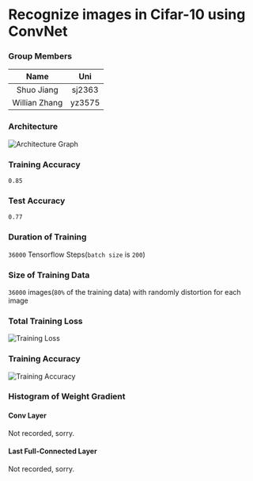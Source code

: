 # Recognize images in Cifar-10 using ConvNet
### Group Members
| Name | Uni |
|:----:| :-: |
|Shuo Jiang | sj2363 |
Willian Zhang|yz3575
### Architecture
![Architecture Graph](./ "Architecture Graph")
### Training Accuracy
`0.85`
### Test Accuracy
`0.77`
### Duration of Training
`36000` Tensorflow Steps(`batch size` is `200`)
### Size of Training Data
`36000` images(`80%` of the training data) with randomly distortion for each image
### Total Training Loss
![Training Loss](./ "Training Loss")
### Training Accuracy
![Training Accuracy](./ "Training Accuracy")
### Histogram of Weight Gradient
#### Conv Layer
Not recorded, sorry.
#### Last Full-Connected Layer
Not recorded, sorry.